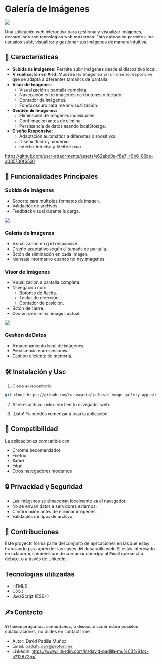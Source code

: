 # Galería de Imágenes

<img src="https://i.imgur.com/z2OY4w5.png">

Una aplicación web interactiva para gestionar y visualizar imágenes, desarrollada con tecnologías web modernas. Esta aplicación permite a los usuarios subir, visualizar y gestionar sus imágenes de manera intuitiva.

## 🚀 Características

- **Subida de Imágenes**: Permite subir imágenes desde el dispositivo local.
- **Visualización en Grid**: Muestra las imágenes en un diseño responsive que se adapta a diferentes tamaños de pantalla.
- **Visor de Imágenes**: 
  - Visualización a pantalla completa.
  - Navegación entre imágenes con botones o teclado.
  - Contador de imágenes.
  - Fondo oscuro para mejor visualización.
- **Gestión de Imágenes**:
  - Eliminación de imágenes individuales.
  - Confirmación antes de eliminar.
  - Persistencia de datos usando localStorage.
- **Diseño Responsive**:
  - Adaptación automática a diferentes dispositivos.
  - Diseño fluido y moderno.
  - Interfaz intuitiva y fácil de usar.
 
https://github.com/user-attachments/assets/e62abd0e-f8a7-49b6-89de-a035730f6530

## 🎯 Funcionalidades Principales

### Subida de Imágenes
- Soporte para múltiples formatos de imagen.
- Validación de archivos.
- Feedback visual durante la carga.

<img src="https://i.imgur.com/pJV7hZf.png">

### Galería de Imágenes
- Visualización en grid responsive.
- Diseño adaptativo según el tamaño de pantalla.
- Botón de eliminación en cada imagen.
- Mensaje informativo cuando no hay imágenes.

### Visor de Imágenes
- Visualización a pantalla completa
- Navegación con:
  - Botones de flecha.
  - Teclas de dirección.
  - Contador de posición.
- Botón de cierre.
- Opción de eliminar imagen actual.

<img src="https://i.imgur.com/6IsKzYV.png">

### Gestión de Datos
- Almacenamiento local de imágenes.
- Persistencia entre sesiones.
- Gestión eficiente de memoria.

## 🛠️ Instalación y Uso

1. Clona el repositorio:
```bash
git clone https://github.com/tu-usuario/js_basic_image_gallery_app.git
```

2. Abre el archivo `index.html` en tu navegador web.

3. ¡Listo! Ya puedes comenzar a usar la aplicación.

## 📱 Compatibilidad

La aplicación es compatible con:
- Chrome (recomendado)
- Firefox
- Safari
- Edge
- Otros navegadores modernos

## 🔒 Privacidad y Seguridad

- Las imágenes se almacenan localmente en el navegador.
- No se envían datos a servidores externos.
- Confirmación antes de eliminar imágenes.
- Validación de tipos de archivo.

## 🤝 Contribuciones

Este proyecto forma parte del conjunto de aplicaciones en las que estoy trabajando para aprender las bases del
desarrollo web. Si estás interesado en colaborar, siéntete libre de contactar conmigo al Email que se cita
debajo, o a través de LinkedIn.

## Tecnologías utilizadas

- HTML5
- CSS3
- JavaScript (ES6+)

## ✍️ Contacto

Si tienes preguntas, comentarios, o deseas discutir sobre posibles colaboraciones, no dudes en contactarme.

- Autor: David Padilla Muñoz
- Email: padish_dev@proton.me
- LinkedIn: https://www.linkedin.com/in/david-padilla-mu%C3%B1oz-52126725a/
